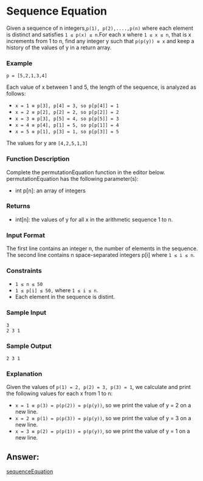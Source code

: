 # Sequence Equation
Given a sequence of n integers,`p(1), p(2),....,p(n)` where each element is distinct and satisfies `1 ≤ p(x) ≤ n`.For each x where `1 ≤ x ≤ n`, that is x increments from 1 to n, find any integer y such that `p(p(y)) ≡ x` and keep a history of the values of y in a return array.

### Example
`p = [5,2,1,3,4]`

Each value of x between 1 and 5, the length of the sequence, is analyzed as follows:

* `x = 1 ≡ p[3], p[4] = 3, so p[p[4]] = 1`
* `x = 2 ≡ p[2], p[2] = 2, so p[p[2]] = 2` 
* `x = 3 ≡ p[3], p[5] = 4, so p[p[5]] = 3` 
* `x = 4 ≡ p[4], p[1] = 5, so p[p[1]] = 4` 
* `x = 5 ≡ p[1], p[3] = 1, so p[p[3]] = 5` 

The values for y are  `[4,2,5,1,3]`

### Function Description
Complete the permutationEquation function in the editor below.
permutationEquation has the following parameter(s):
* int p[n]: an array of integers

### Returns
* int[n]: the values of y for all x in the arithmetic sequence 1 to n.

### Input Format
The first line contains an integer n, the number of elements in the sequence. The second line contains n space-separated integers p[i] where `1 ≤ i ≤ n`.

### Constraints
* `1 ≤ n ≤ 50`
* `1 ≤ p[i] ≤ 50,` where `1 ≤ i ≤ n`.
* Each element in the sequence is distint.

### Sample Input
    3
    2 3 1

### Sample Output
    2 3 1

### Explanation
Given the values of `p(1) = 2, p(2) = 3, p(3) = 1`, we calculate and print the following values for each x from 1 to n:
* `x = 1 ≡ p(3) = p(p(2)) = p(p(y))`, so we print the value of y = 2 on a new line.
* `x = 2 ≡ p(1) = p(p(3)) = p(p(y))`, so we print the value of y = 3 on a new line.
* `x = 3 ≡ p(2) = p(p(1)) = p(p(y))`, so we print the value of y = 1 on a new line.

## Answer:

[sequenceEquation](https://github.com/AbhilashTUofficial/Problem-Solving/blob/master/SequenceEquation/ANSWER/sequenceEquation.py)